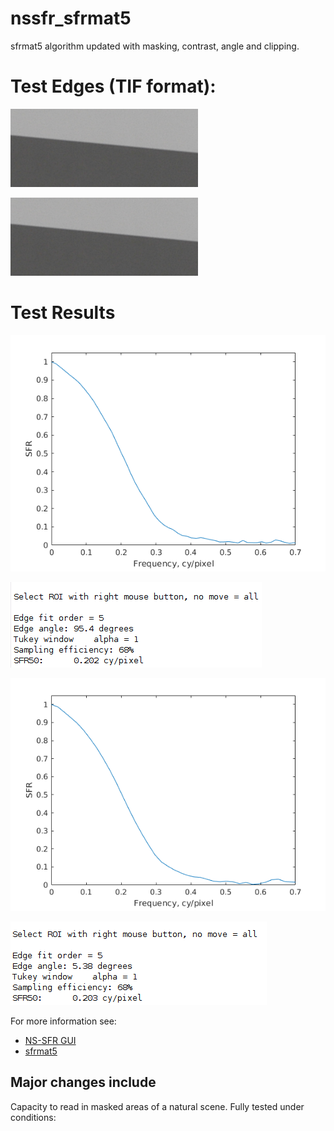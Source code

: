 # nssfr_sfrmat5
sfrmat5 algorithm updated with masking, contrast, angle and clipping.

# Test Edges (TIF format):
![horizontal edge](https://github.com/danieleceUL/nssfr_sfrmat5/blob/main/test_images/h_edge.tif)

![vertical edge](https://github.com/danieleceUL/nssfr_sfrmat5/blob/main/test_images/h_edge.tif)

# Test Results
![horizontal edge](https://github.com/danieleceUL/nssfr_sfrmat5/blob/main/test_results/h_edge_meas.png)

![horizontal edge terminal output](https://github.com/danieleceUL/nssfr_sfrmat5/blob/main/test_results/h_edge_result.png)

![vertical edge](https://github.com/danieleceUL/nssfr_sfrmat5/blob/main/test_results/v_edge_meas.png)

![vertical edge terminal output](https://github.com/danieleceUL/nssfr_sfrmat5/blob/main/test_results/v_edge_result.png)




For more information see:
- [NS-SFR GUI](#https://github.com/OlivervZ11/NSSFR-GUI)
- [sfrmat5](#http://burnsdigitalimaging.com/software/sfrmat/iso12233-sfrmat5/)

## Major changes include
Capacity to read in masked areas of a natural scene. Fully tested under conditions:
